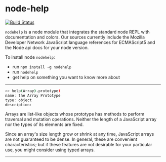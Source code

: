 # node-help
[![Build Status](https://travis-ci.org/foundling/node-help.svg?branch=master)](https://travis-ci.org/foundling/node-help)

````nodehelp```` is a node module that integrates the standard node REPL with documentation and colors. Our sources currently include the Mozilla Developer Network JavaScript language references for ECMAScript5 and the Node api docs for your node version.  

To install node ````nodehelp````:

+ run `npm install -g nodehelp`
+ run `nodehelp`
+ get help on something you want to know more about

-------------------------------
````bash
>> help(Array).prototype) 
name: the Array Prototype
type: object
description: 
````
Arrays are list-like objects whose prototype has methods to perform traversal and mutation operations. 
Neither the length of a JavaScript array nor the types of its elements are fixed.

Since an array's size length grow or shrink at any time, JavaScript arrays are not guaranteed to be dense. In general, these are convenient characteristics; but if these features are not desirable for your particular use, you might consider using typed arrays.

-------------------------------

